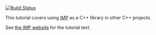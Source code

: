 [![Build Status](https://github.com/salilab/imp_using_cpp_tutorial/workflows/build/badge.svg?branch=master)](https://github.com/salilab/imp_using_cpp_tutorial/actions?query=workflow%3Abuild)

This tutorial covers using [IMP](https://integrativemodeling.org/) as a C++
library in other C++ projects.

See [the IMP website](https://integrativemodeling.org/tutorials/using_cpp/)
for the tutorial text.
